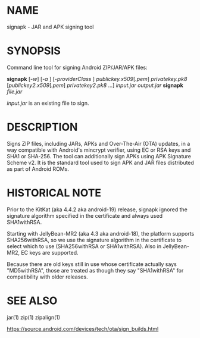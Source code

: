 
# NAME

signapk - JAR and APK signing tool

# SYNOPSIS

Command line tool for signing Android ZIP/JAR/APK files:

**signapk** [_-w_] [_-a <alignment>_] [_-providerClass <className>_] _publickey.x509_[_.pem_] _privatekey.pk8_ [_publickey2.x509_[_.pem_] _privatekey2.pk8_ ...] _input.jar output.jar_
**signapk** _file.jar_

*input.jar* is an existing file to sign.

# DESCRIPTION

Signs ZIP files, including JARs, APKs and Over-The-Air (OTA) updates,
in a way compatible with Android's mincrypt verifier, using EC or RSA
keys and SHA1 or SHA-256. The tool can additionally sign APKs using
APK Signature Scheme v2. It is the standard tool used to sign APK and
JAR files distributed as part of Android ROMs.

# HISTORICAL NOTE

Prior to the KitKat (aka 4.4.2 aka android-19) release, signapk
ignored the signature algorithm specified in the certificate and
always used SHA1withRSA.

Starting with JellyBean-MR2 (aka 4.3 aka android-18), the platform
supports SHA256withRSA, so we use the signature algorithm in the
certificate to select which to use (SHA256withRSA or
SHA1withRSA). Also in JellyBean-MR2, EC keys are supported.

Because there are old keys still in use whose certificate actually
says "MD5withRSA", those are treated as though they say "SHA1withRSA"
for compatibility with older releases.

# SEE ALSO

jar(1)
zip(1)
zipalign(1)

https://source.android.com/devices/tech/ota/sign_builds.html
